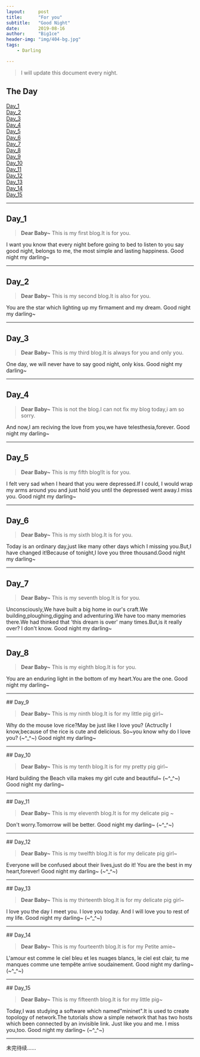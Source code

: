 ```yaml
---
layout:     post
title:      "For you"
subtitle:   "Good Night"
date:       2019-08-16
author:     "Big1ce"
header-img: "img/404-bg.jpg"
tags:
    - Darling

---
```


> I will update this document every night.


## The Day

[Day_1](#Day_1)<br>
[Day_2](#Day_2)<br>
[Day_3](#Day_3)<br>
[Day_4](#Day_4)<br>
[Day_5](#Day_5)<br>
[Day_6](#Day_6)<br>
[Day_7](#Day_7)<br>
[Day_8](#Day_8)<br>
[Day_9](#Day_9)<br>
[Day_10](#Day_10)<br>
[Day_11](#Day_11)<br>
[Day_12](#Day_12)<br>
[Day_13](#Day_13)<br>
[Day_14](#Day_14)<br>
[Day_15](#Day_15)<br>


---
<p id = "Day_1"></p>

## Day_1


> **Dear Baby~** This is my first blog.It is for you. 


I want you know that every night before going to bed to listen to you say good night, belongs to me, the most simple and lasting happiness. Good night my darling~

---
<p id = "Day_2"></p>

## Day_2


> **Dear Baby~** This is my second blog.It is also for you.


You are the star which lighting up my firmament and my dream. Good night my darling~

---
<p id = "Day_3"></p>

## Day_3


> **Dear Baby~** This is my third blog.It is always for you and only you.


One day, we will never have to say good night, only kiss. Good night my darling~

---
<p id = "Day_4"></p>

## Day_4


> **Dear Baby~** This is not the blog.I can not fix my blog today,i am so sorry.


And now,I am reciving the love from you,we have telesthesia,forever. Good night my darling~

---
<p id = "Day_5"></p>

## Day_5


> **Dear Baby~** This is my fifth blog!It is for you.


I felt very sad when I heard that you were depressed.If I could, I would wrap my arms around you and just hold you until the depressed went away.I miss you. Good night my darling~

---
<p id = "Day_6"></p>

## Day_6


> **Dear Baby~** This is my sixth blog.It is for you.


Today is an ordinary day,just like many other days which I missing you.But,I have changed it!Because of tonight,I love you three thousand.Good night my darling~

---
<p id = "Day_7"></p>

## Day_7


> **Dear Baby~** This is my seventh blog.It is for you.


Unconsciously,We have built a big home in our's craft.We building,ploughing,digging and adventuring.We have too many memories there.We had thinked that 'this dream is over' many times.But,is it really over? I don't know. Good night my darling~

---
<p id = "Day_8"></p>

## Day_8


> **Dear Baby~** This is my eighth blog.It is for you.


You are an enduring light in the bottom of my heart.You are the one. Good night my darling~

---
<p id = "Day_9"></p>
## Day_9


> **Dear Baby~** This is my ninth blog.It is for my little pig girl~


Why do the mouse love rice?May be just like I love you? 
(Actruclly I know,because of the rice is cute and delicious. So~you know why do I love you? (~^_^~) Good night my darling~

---
<p id = "Day_10"></p>
## Day_10


> **Dear Baby~** This is my tenth blog.It is for my pretty pig girl~


Hard building the Beach villa makes my girl cute and beautiful~ (~^_^~) Good night my darling~

---
<p id = "Day_11"></p>
## Day_11


> **Dear Baby~** This is my eleventh blog.It is for my delicate pig ~


Don't worry.Tomorrow will be better. Good night my darling~ (~^_^~)

---
<p id = "Day_12"></p>
## Day_12


> **Dear Baby~** This is my twelfth blog.It is for my delicate pig girl~


Everyone will be confused about their lives,just do it! You are the best in my heart,forever! Good night my darling~ (~^_^~)

---
<p id = "Day_13"></p>
## Day_13


> **Dear Baby~** This is my thirteenth blog.It is for my delicate pig girl~


I love you the day I meet you. I love you today. And I will love you to rest of my life. Good night my darling~ (~^_^~)

---
<p id = "Day_14"></p>
## Day_14


> **Dear Baby~** This is my fourteenth blog.It is for my Petite amie~


L'amour est comme le ciel bleu et les nuages blancs, le ciel est clair, tu me manques comme une tempête arrive soudainement. Good night my darling~ (~^_^~)

---
<p id = "Day_15"></p>
## Day_15


> **Dear Baby~** This is my fifteenth blog.It is for my little pig~


Today,I was studying a software which named"mininet".It is used to create topology of network.The tutorials show a simple network that has two hosts which been connected by an invisible link.
Just like you and me. I miss you,too. Good night my darling~ (~^_^~)

---




未完待续......
